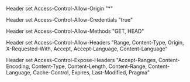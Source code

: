 Header set Access-Control-Allow-Origin "*"

Header set Access-Control-Allow-Credentials "true"

Header set Access-Control-Allow-Methods "GET, HEAD"

Header set Access-Control-Allow-Headers "Range, Content-Type, Origin, X-Requested-With, Accept, Accept-Language, Content-Language"

Header set Access-Control-Expose-Headers "Accept-Ranges, Content-Encoding, Content-Type, Content-Length, Content-Range, Content-Language, Cache-Control, Expires, Last-Modified, Pragma"


